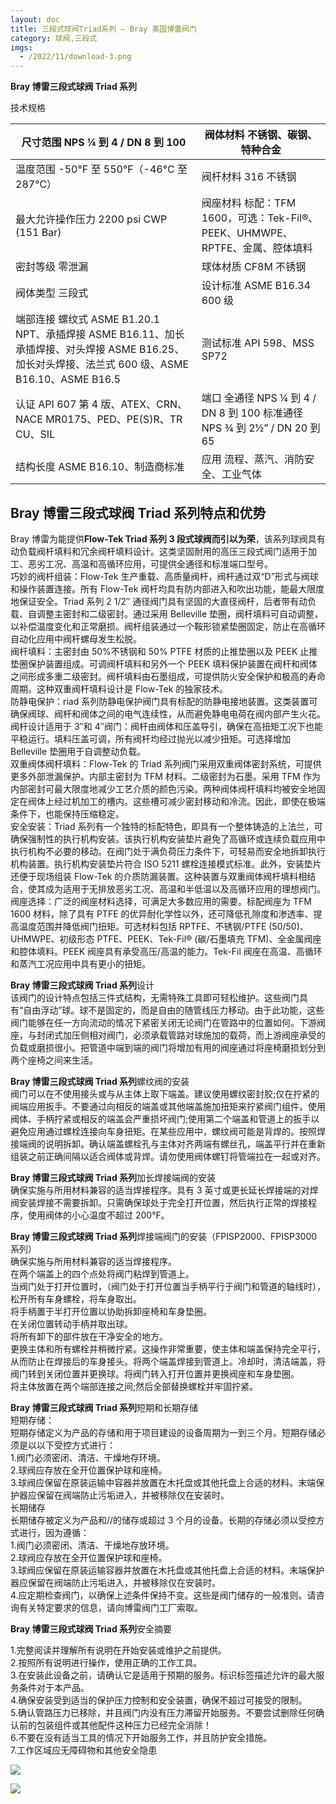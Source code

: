 ```yaml
---
layout: doc
title: 三段式球阀Triad系列 – Bray 美国博雷阀门
category: 球阀,三段式
imgs:
  - /2022/11/download-3.png
---
```


**Bray 博雷三段式球阀 Triad 系列**

技术规格

| 尺寸范围 NPS ¼ 到 4 / DN 8 到 100                                                                                                                | 阀体材料 不锈钢、碳钢、特种合金                                              |
| ------------------------------------------------------------------------------------------------------------------------------------------------ | ---------------------------------------------------------------------------- |
| 温度范围 \-50°F 至 550°F（-46°C 至 287°C）                                                                                                       | 阀杆材料 316 不锈钢                                                          |
| 最大允许操作压力 2200 psi CWP (151 Bar)                                                                                                          | 阀座材料 标配：TFM 1600，可选：Tek-Fil®、PEEK、UHMWPE、RPTFE、金属、腔体填料 |
| 密封等级 零泄漏                                                                                                                                  | 球体材质 CF8M 不锈钢                                                         |
| 阀体类型 三段式                                                                                                                                  | 设计标准 ASME B16.34 600 级                                                  |
| 端部连接 螺纹式 ASME B1.20.1 NPT、承插焊接 ASME B16.11、加长承插焊接、对头焊接 ASME B16.25、加长对头焊接、法兰式 600 级、ASME B16.10、ASME B16.5 | 测试标准 API 598、MSS SP72                                                   |
| 认证 API 607 第 4 版、ATEX、CRN、NACE MR0175、PED、PE(S)R、TR CU、SIL                                                                            | 端口 全通径 NPS ¼ 到 4 / DN 8 到 100 标准通径 NPS ¾ 到 2½” / DN 20 到 65     |
| 结构长度 ASME B16.10、制造商标准                                                                                                                 | 应用 流程、蒸汽、消防安全、工业气体                                          |

## **Bray 博雷三段式球阀 Triad 系列**特点和优势

Bray 博雷为能提供**Flow-Tek Triad 系列 3 段式球阀而引以为荣**，该系列球阀具有动负载阀杆填料和冗余阀杆填料设计。这类坚固耐用的高压三段式阀门适用于加工、恶劣工况、高温和高循环应用，可提供全通径和标准端口型号。  
巧妙的阀杆组装：Flow-Tek 生产重载、高质量阀杆，阀杆通过双“D”形式与阀球和操作装置连接。所有 Flow-Tek 阀杆均具有防内部进入和吹出功能，能最大限度地保证安全。Triad 系列 2 1/2″ 通径阀门具有坚固的大直径阀杆，后者带有动负载、自调整主密封和二级密封。通过采用 Belleville 垫圈，阀杆填料可自动调整，以补偿温度变化和正常磨损。阀杆组装通过一个鞍形锁紧垫圈固定，防止在高循环自动化应用中阀杆螺母发生松脱。  
阀杆填料：主密封由 50%不锈钢和 50% PTFE 材质的止推垫圈以及 PEEK 止推垫圈保护装置组成。可调阀杆填料和另外一个 PEEK 填料保护装置在阀杆和阀体之间形成多重二级密封。阀杆填料由石墨组成，可提供防火安全保护和极高的寿命周期。这种双重阀杆填料设计是 Flow-Tek 的独家技术。  
防静电保护：riad 系列防静电保护阀门具有标配的防静电接地装置。这类装置可确保阀球、阀杆和阀体之间的电气连续性，从而避免静电电荷在阀内部产生火花。  
阀杆设计适用于 3″和 4″阀门：阀杆由阀体和压盖导引，确保在高扭矩工况下也能平稳运行。填料压盖可调，所有阀杆均经过抛光以减少扭矩。可选择增加 Belleville 垫圈用于自调整动负载。  
双重阀体阀杆填料：Flow-Tek 的 Triad 系列阀门采用双重阀体密封系统，可提供更多外部泄漏保护。内部主密封为 TFM 材料。二级密封为石墨。采用 TFM 作为内部密封可最大限度地减少工艺介质的颜色污染。两种阀体阀杆填料均被安全地固定在阀体上经过机加工的槽内。这些槽可减少密封移动和冷流。因此，即使在极端条件下，也能保持压缩稳定。  
安全安装：Triad 系列有一个独特的标配特色，即具有一个整体铸造的上法兰，可确保强制性的执行机构安装。该执行机构安装垫片避免了高循环或连续负载应用中执行机构不必要的移动。在阀门处于满负荷压力条件下，可轻易而安全地拆卸执行机构装置。执行机构安装垫片符合 ISO 5211 螺栓连接模式标准。此外，安装垫片还便于现场组装 Flow-Tek 的介质防漏装置。这种装置与双重阀体阀杆填料相结合，使其成为适用于无排放恶劣工况、高温和半低温以及高循环应用的理想阀门。  
阀座选择：广泛的阀座材料选择，可满足大多数应用的需要。标配阀座为 TFM 1600 材料，除了具有 PTFE 的优异耐化学性以外，还可降低孔隙度和渗透率、提高温度范围并降低阀门扭矩。可选材料包括 RPTFE、不锈钢/PTFE (50/50)、UHMWPE、初级形态 PTFE、PEEK、Tek-Fil® (碳/石墨填充 TFM)、全金属阀座和腔体填料。PEEK 阀座具有承受高压/高温的能力。Tek-Fil 阀座在高温、高循环和蒸汽工况应用中具有更小的扭矩。

**Bray 博雷三段式球阀 Triad 系列**设计  
该阀门的设计特点包括三件式结构，无需特殊工具即可轻松维护。这些阀门具有“自由浮动”球。球不是固定的，而是自由的随管线压力移动。由于此功能，这些阀门能够在任一方向流动的情况下紧密关闭无论阀门在管路中的位置如何。下游阀座，与封闭式加压侧相对阀门，必须承载管路对球施加的载荷，而上游阀座承受的负载或磨损很小。把管道中端到端的阀门将增加有用的阀座通过将座椅磨损划分到两个座椅之间来生活。

**Bray 博雷三段式球阀 Triad 系列**螺纹阀的安装  
阀门可以在不使用接头或与从主体上取下端盖。建议使用螺纹密封胶;仅在拧紧的阀端应用扳手。不要通过向相反的端盖或其他端盖施加扭矩来拧紧阀门组件。使用阀体、手柄拧紧或相反的端盖会严重损坏阀门;使用第二个端盖和管道上的扳手以避免应用通过螺栓连接向车身扭矩。在某些应用中，螺纹阀可能是背焊的。按照焊接端阀的说明拆卸。确认端盖螺栓孔与主体对齐两端有螺丝孔，端盖平行并在重新组装之前正确间隔以适合阀体或背焊。请勿使用阀体螺钉将管端拉在一起或对齐。

**Bray 博雷三段式球阀 Triad 系列**加长焊接端阀的安装  
确保实施与所用材料兼容的适当焊接程序。具有 3 英寸或更长延长焊接端的对焊阀安装焊接不需要拆卸。只需确保球处于完全打开位置，然后执行正常的焊接程序，使用阀体的小心温度不超过 200°F。

**Bray 博雷三段式球阀 Triad 系列**焊接端阀门的安装（FPISP2000、FPISP3000 系列）  
确保实施与所用材料兼容的适当焊接程序。  
在两个端盖上的四个点处将阀门粘焊到管道上。  
当阀门处于打开位置时，（阀门处于打开位置当手柄平行于阀门和管道的轴线时），松开所有车身螺栓，将车身取出。  
将手柄置于半打开位置以协助拆卸座椅和车身垫圈。  
在关闭位置转动手柄并取出球。  
将所有卸下的部件放在干净安全的地方。  
更换主体和所有螺栓并稍微拧紧。这操作非常重要，使主体和端盖保持完全平行，从而防止在焊接后的车身接头。将两个端盖焊接到管道上。冷却时，清洁端盖，将阀门转到关闭位置并更换球。将阀门转入打开位置并更换阀座和车身垫圈。  
将主体放置在两个端部连接之间;然后全部替换螺栓并牢固拧紧。

**Bray 博雷三段式球阀 Triad 系列**短期和长期存储  
短期存储：  
短期存储定义为产品的存储和用于项目建设的设备周期为一到三个月。短期存储必须是以以下受控方式进行：  
1.阀门必须密闭、清洁、干燥地存环境。  
2.球阀应存放在全开位置保护球和座椅。  
3.球阀应保留在原装运输中容器并放置在木托盘或其他托盘上合适的材料。末端保护器应保留在阀端防止污垢进入，并被移除仅在安装时。  
长期储存  
长期储存被定义为产品和//的储存或超过 3 个月的设备。长期的存储必须以受控方式进行，因为遵循：  
1.阀门必须密闭、清洁、干燥地存放环境。  
2.球阀应存放在全开位置保护球和座椅。  
3.球阀应保留在原装运输容器并放置在木托盘或其他托盘上合适的材料。末端保护器应保留在阀端防止污垢进入，并被移除仅在安装时。  
4.应定期检查阀门，以确保上述条件保持不变。这些是阀门储存的一般准则。请咨询有关特定要求的信息，请向博雷阀门工厂索取。

**Bray 博雷三段式球阀 Triad 系列**安全摘要

1.完整阅读并理解所有说明在开始安装或维护之前提供。  
2.按照所有说明进行操作，使用正确的工作工具。  
3.在安装此设备之前，请确认它是适用于预期的服务。标识标签描述允许的最大服务条件对于本产品。  
4.确保安装受到适当的保护压力控制和安全装置，确保不超过可接受的限制。  
5.确认管路压力已移除，并且阀门内没有压力滞留开始服务。不要尝试删除任何确认前的包装组件或其他配件这种压力已经完全消除！  
6.不要在没有适当工具的情况下开始服务工作，并且防护安全措施。  
7.工作区域应无障碍物和其他安全隐患

![](/2022/11/%E6%88%AA%E5%B1%8F2022-11-04-%E4%B8%8B%E5%8D%883.20.01-1024x509.png)

![](/2022/11/%E6%88%AA%E5%B1%8F2022-11-04-%E4%B8%8B%E5%8D%883.20.11-1024x701.png)

